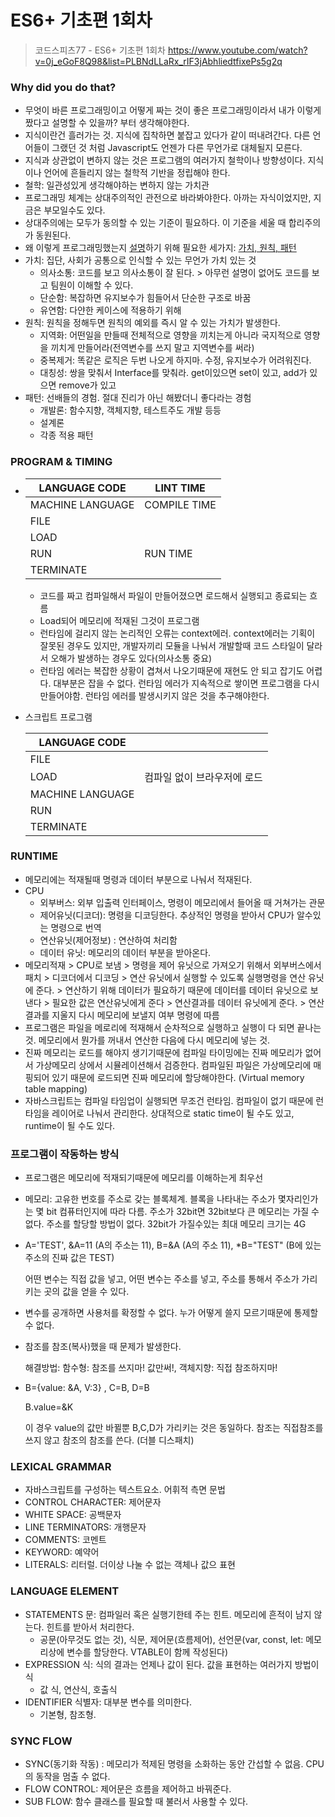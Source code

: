 # ES6+ 기초편 1회차

> 코드스피츠77 - ES6+ 기초편 1회차 <https://www.youtube.com/watch?v=0j_eGoF8Q98&list=PLBNdLLaRx_rIF3jAbhliedtfixePs5g2q>

### Why did you do that? 

+ 무엇이 바른 프로그래밍이고 어떻게 짜는 것이 좋은 프로그래밍이라서 내가 이렇게 짰다고 설명할 수 있을까? 부터 생각해야한다. 
+ 지식이란건 흘러가는 것. 지식에 집착하면 붙잡고 있다가 같이 떠내려간다. 다른 언어들이 그랬던 것 처럼 Javascript도 언젠가 다른 무언가로 대체될지 모른다. 
+ 지식과 상관없이 변하지 않는 것은 프로그램의 여러가지 철학이나 방향성이다. 지식이나 언어에 흔들리지 않는 철학적 기반을 정립해야 한다. 
+ 철학: 일관성있게 생각해야하는 변하지 않는 가치관
+ 프로그래밍 체계는 상대주의적인 관전으로 바라봐야한다. 아까는 자식이었지만, 지금은 부모일수도 있다. 
+ 상대주의에는 모두가 동의할 수 있는 기준이 필요하다. 이 기준을 세울 때 합리주의가 동원된다. 
+ 왜 이렇게 프로그래밍했는지 <u>설명</u>하기 위해 필요한 세가지: <u>가치, 원칙, 패턴</u>
+ 가치: 집단, 사회가 공통으로 인식할 수 있는 무언가 가치 있는 것
  + 의사소통: 코드를 보고 의사소통이 잘 된다. > 아무런 설명이 없어도 코드를 보고 팀원이 이해할 수 있다.
  + 단순함: 복잡하면 유지보수가 힘들어서 단순한 구조로 바꿈
  + 유연함: 다얀한 케이스에 적용하기 위해
+ 원칙: 원칙을 정해두면 원칙의 예외를 즉시 알 수 있는 가치가 발생한다. 
  + 지역화: 어떤일을 만들때 전체적으로 영향을 끼치는게 아니라 국지적으로 영향을 끼치게 만들어라(전역변수를 쓰지 말고 지역변수를 써라)
  + 중복제거: 똑같은 로직은 두번 나오게 하지마. 수정, 유지보수가 어려워진다. 
  + 대칭성: 쌍을 맞춰서 Interface를 맞춰라. get이있으면 set이 있고, add가 있으면 remove가 있고
+ 패턴: 선배들의 경험. 절대 진리가 아닌 해봤더니 좋다라는 경험
  + 개발론: 함수지향, 객체지향, 테스트주도 개발 등등
  + 설계론
  + 각종 적용 패턴

### PROGRAM & TIMING

+ | LANGUAGE CODE    | LINT TIME    |
  | ---------------- | ------------ |
  | MACHINE LANGUAGE | COMPILE TIME |
  | FILE             |              |
  | LOAD             |              |
  | RUN              | RUN TIME     |
  | TERMINATE        |              |

  + 코드를 짜고 컴파일해서 파일이 만들어졌으면 로드해서 실행되고 종료되는 흐름
  + Load되어 메모리에 적재된 그것이 프로그램
  + 런타임에 걸리지 않는 논리적인 오류는 context에러. context에러는 기획이 잘못된 경우도 있지만, 개발자끼리 모듈을 나눠서 개발할때 코드 스타일이 달라서 오해가 발생하는 경우도 있다(의사소통 중요)
  + 런타임 에러는 복잡한 상황이 겹쳐서 나오기때문에 재현도 안 되고 잡기도 어렵다. 대부분은 잡을 수 없다. 런타임 에러가 지속적으로 쌓이면 프로그램을 다시 만들어야함. 런타임 에러를 발생시키지 않은 것을 추구해야한다.

+ 스크립트 프로그램

  | LANGUAGE CODE    |                             |
  | ---------------- | --------------------------- |
  | FILE             |                             |
  | LOAD             | 컴파일 없이 브라우저에 로드 |
  | MACHINE LANGUAGE |                             |
  | RUN              |                             |
  | TERMINATE        |                             |

### RUNTIME

+ 메모리에는 적재될때 명령과 데이터 부분으로 나눠서 적재된다. 
+ CPU  
  + 외부버스: 외부 입출력 인터페이스, 명령이 메모리에서 들어올 때 거쳐가는 관문
  +  제어유닛(디코더): 명령을 디코딩한다. 추상적인 명령을 받아서 CPU가 알수있는 명령으로 번역
  + 연산유닛(제어정보) : 연산하여 처리함
  + 데이터 유닛: 메모리의 데이터 부분을 받아온다. 
+ 메모리적재 > CPU로 보냄 > 명령을 제어 유닛으로 가져오기 위해서 외부버스에서 패치 > 디코더에서 디코딩 > 연산 유닛에서 실행할 수 있도록 실행명령을 연산 유닛에 준다. > 연산하기 위해 데이터가 필요하기 때문에 데이터를 데이터 유닛으로 보낸다 > 필요한 값은 연산유닛에게 준다 > 연산결과를 데이터 유닛에게 준다. > 연산결과를 지울지 다시 메모리에 보낼지 여부 명령에 따름
+ 프로그램은 파일을 메로리에 적재해서 순차적으로 실행하고 실행이 다 되면 끝나는 것. 메모리에서 뭔가를 꺼내서 연산한 다음에 다시 메모리에 넣는 것.
+ 진짜 메모리는 로드를 해야지 생기기때문에 컴파일 타이밍에는 진짜 메모리가 없어서 가상메모리 상에서 시뮬레이션해서 검증한다. 컴파일된 파일은 가상메모리에 매핑되어 있기 때문에 로드되면 진짜 메모리에 할당해야한다. (Virtual memory table mapping)
+ 자바스크립트는 컴파일 타임업이 실행되면 무조건 런타임. 컴파일이 없기 때문에 런타임을 레이어로 나눠서 관리한다. 상대적으로 static time이 될 수도 있고, runtime이 될 수도 있다.

### 프로그램이 작동하는 방식

+ 프로그램은 메모리에 적재되기때문에 메모리를 이해하는게 최우선

+ 메모리: 고유한 번호를 주소로 갖는 블록체계. 블록을 나타내는 주소가 몇자리인가는 몇 bit 컴퓨터인지에 따라 다름. 주소가 32bit면 32bit보다 큰 메모리는 가질 수 없다. 주소를 할당할 방법이 없다. 32bit가 가질수있는 최대 메모리 크기는 4G

+ A='TEST', &A=11 (A의 주소는 11), B=&A (A의 주소 11), *B="TEST" (B에 있는 주소의 진짜 값은 TEST)

  어떤 변수는 직접 값을 넣고, 어떤 변수는 주소를 넣고, 주소를 통해서 주소가 가리키는 곳의 값을 얻을 수 있다. 

+ 변수를 공개하면 사용처를 확정할 수 없다. 누가 어떻게 쓸지 모르기때문에 통제할 수 없다. 

+ 참조를 참조(복사)했을 때 문제가 발생한다. 

  해결방법: 함수형: 참조를 쓰지마! 값만써!, 객체지향: 직접 참조하지마! 

+ B={value: &A, V:3} , C=B, D=B

  B.value=&K

  이 경우 value의 값만 바뀔뿐 B,C,D가 가리키는 것은 동일하다. 참조는 직접참조를 쓰지 않고 참조의 참조를 쓴다. (더블 디스패치)

### LEXICAL GRAMMAR

+ 자바스크립트를 구성하는 텍스트요소. 어휘적 측면 문법
+ CONTROL CHARACTER: 제어문자
+ WHITE SPACE: 공백문자
+ LINE TERMINATORS: 개행문자
+ COMMENTS: 코멘트
+ KEYWORD: 예약어
+ LITERALS: 리터럴. 더이상 나눌 수 없는 객체나 값으 표현

### LANGUAGE ELEMENT

+ STATEMENTS 문: 컴파일러 혹은 실행기한테 주는 힌트. 메모리에 흔적이 남지 않는다. 힌트를 받아서 처리한다.
  + 공문(아무것도 없는 것), 식문, 제어문(흐름제어), 선언문(var, const, let: 메모리상에 변수를 할당한다. VTABLE이 함께 작성된다)
+ EXPRESSION 식: 식의 결과는 언제나 값이 된다. 값을 표현하는 여러가지 방법이 식
  + 값 식, 연산식, 호출식
+ IDENTIFIER 식별자: 대부분 변수를 의미한다. 
  + 기본형, 참조형. 

### SYNC FLOW

+ SYNC(동기화 작동) : 메모리가 적제된 명령을 소화하는 동안 간섭할 수 없음. CPU의 동작을 멈출 수 없다. 
+ FLOW CONTROL: 제어문은 흐름을 제어하고 바꿔준다. 
+ SUB FLOW: 함수 클래스를 필요할 때 불러서 사용할 수 있다.